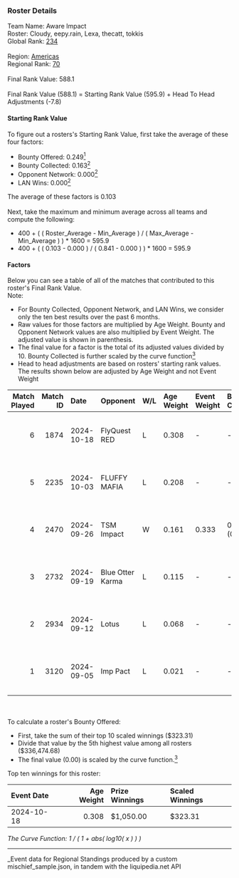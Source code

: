 ### Roster Details<br />
Team Name: Aware Impact<br />
Roster: Cloudy, eepy.rain, Lexa, thecatt, tokkis<br />
Global Rank: [234](../../standings_global_2025_03_01.md)<br />
<br />
Region: [Americas]( ../../standings_americas_2025_03_01.md)<br />
Regional Rank: [70]( ../../standings_americas_2025_03_01.md)<br />
<br />
Final Rank Value:  588.1<br />
<br />
Final Rank Value (588.1) = Starting Rank Value (595.9) + Head To Head Adjustments (-7.8)<br />

#### Starting Rank Value<br />
To figure out a rosters's Starting Rank Value, first take the average of these four factors:<br />
- Bounty Offered: 0.249[<sup>1</sup>](#table2)
- Bounty Collected: 0.163[<sup>2</sup>](#table1)
- Opponent Network: 0.000[<sup>2</sup>](#table1)
- LAN Wins: 0.000[<sup>2</sup>](#table1)

The average of these factors is 0.103<br />
<br />
Next, take the maximum and minimum average across all teams and compute the following:<br />
- 400 + ( ( Roster_Average - Min_Average ) / ( Max_Average - Min_Average ) ) * 1600 = 595.9
- 400 + ( ( 0.103 - 0.000 ) / ( 0.841 - 0.000 ) ) * 1600 = 595.9


#### Factors<br />
Below you can see a table of all of the matches that contributed to this roster's Final Rank Value.<br />
Note:<br />

- For Bounty Collected, Opponent Network, and LAN Wins, we consider only the ten best results over the past 6 months.
- Raw values for those factors are multiplied by Age Weight. Bounty and Opponent Network values are also multiplied by Event Weight. The adjusted value is shown in parenthesis.
- The final value for a factor is the total of its adjusted values divided by 10. Bounty Collected is further scaled by the curve function[<sup>3</sup>](#curveFunction)
- Head to head adjustments are based on rosters' starting rank values. The results shown below are adjusted by Age Weight and not Event Weight
<span id="table1"></span><br />


| Match Played | Match ID | Date       | Opponent         | W/L | Age Weight | Event Weight | Bounty Collected | Opponent Network | LAN Wins  | H2H Adj. | Roster                                   |
| -: | -: | :- | :- | :- | :- | :- | :- | :- | :- | -: | :- |
|            6 |     1874 | 2024-10-18 | FlyQuest RED     | L   | 0.308      | -            | -                | -                | -         |    -4.15 | Cloudy, eepy.rain, Lexa, thecatt, tokkis |
|            5 |     2235 | 2024-10-03 | FLUFFY MAFIA     | L   | 0.208      | -            | -                | -                | -         |    -3.08 | Cloudy, eepy.rain, Lexa, thecatt, tokkis |
|            4 |     2470 | 2024-09-26 | TSM Impact       | W   | 0.161      | 0.333        | 0.001 (0.000)    | 0.029 (0.002)    | 0 (0.000) |     2.66 | Cloudy, eepy.rain, Lexa, thecatt, tokkis |
|            3 |     2732 | 2024-09-19 | Blue Otter Karma | L   | 0.115      | -            | -                | -                | -         |    -1.80 | Cloudy, eepy.rain, Lexa, thecatt, tokkis |
|            2 |     2934 | 2024-09-12 | Lotus            | L   | 0.068      | -            | -                | -                | -         |    -1.08 | Cloudy, eepy.rain, Lexa, thecatt, tokkis |
|            1 |     3120 | 2024-09-05 | Imp Pact         | L   | 0.021      | -            | -                | -                | -         |    -0.32 | Cloudy, eepy.rain, Lexa, thecatt, tokkis |

<br />
<span id="table2"></span><br />
To calculate a roster's Bounty Offered:<br />

- First, take the sum of their top 10 scaled winnings ($323.31)
- Divide that value by the 5th highest value among all rosters ($336,474.68)
- The final value (0.00) is scaled by the curve function.[<sup>3</sup>](#curveFunction)

Top ten winnings for this roster:<br />

| Event Date | Age Weight | Prize Winnings | Scaled Winnings |
| :- | -: | :- | :- |
| 2024-10-18 |      0.308 | $1,050.00      | $323.31         |


<span id="curveFunction"></span>_The Curve Function: 1 / ( 1 + abs( log10( x ) ) )_<br />

---
_Event data for Regional Standings produced by a custom mischief_sample.json, in tandem with the liquipedia.net API<br />
